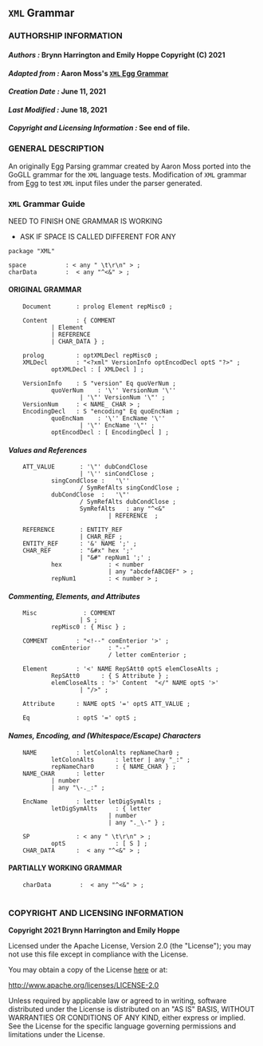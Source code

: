 ## **`XML` Grammar**
### **AUTHORSHIP INFORMATION**
#### *Authors :* Brynn Harrington and Emily Hoppe Copyright (C) 2021
#### *Adapted from :* Aaron Moss's [`XML` Egg Grammar](https://github.com/bruceiv/egg/blob/deriv/grammars/XML-u.egg)
#### *Creation Date :* June 11, 2021 
#### *Last Modified :* June 18, 2021
#### *Copyright and Licensing Information :* See end of file.

### **GENERAL DESCRIPTION**
An originally Egg Parsing grammar created by Aaron Moss ported into the GoGLL grammar for the `XML` language tests. Modification of `XML` grammar from [Egg](https://github.com/bruceiv/egg/blob/deriv/grammars/XML-u.egg) to test `XML` input files under the parser generated.
### **`XML` Grammar Guide**
NEED TO FINISH ONE GRAMMAR IS WORKING 

- ASK IF SPACE IS CALLED DIFFERENT FOR ANY

```
package "XML"

space           : < any " \t\r\n" > ;
charData        :  < any "^<&" > ; 
```
#### ORIGINAL GRAMMAR

        Document       : prolog Element repMisc0 ;

        Content        : { COMMENT 
                | Element 
                | REFERENCE 
                | CHAR_DATA } ;

        prolog 	       : optXMLDecl repMisc0 ;
        XMLDecl        : "<?xml" VersionInfo optEncodDecl optS "?>" ;
                optXMLDecl : [ XMLDecl ] ;

        VersionInfo    : S "version" Eq quoVerNum ;
                quoVerNum    : '\'' VersionNum '\''  
                        | '\"' VersionNum '\"' ;
        VersionNum     : < NAME_ CHAR > ;
        EncodingDecl   : S "encoding" Eq quoEncNam ;
                quoEncNam    : '\'' EncName '\''  
                        | '\"' EncName '\"' ;
                optEncodDecl : [ EncodingDecl ] ;
#### ***Values and References***
        ATT_VALUE       : '\"' dubCondClose 
                        | '\'' sinCondClose ;
                singCondClose :   '\'' 
                        / SymRefAlts singCondClose ;
                dubCondClose  :   '\"' 
                        / SymRefAlts dubCondClose ;
                        SymRefAlts   : any "^<&" 
                                | REFERENCE  ;

        REFERENCE       : ENTITY_REF 
                        | CHAR_REF ;
        ENTITY_REF      : '&' NAME ';' ;
        CHAR_REF        : "&#x" hex ';' 
                        | "&#" repNum1 ';' ;
                hex             : < number 
                                | any "abcdefABCDEF" > ;
                repNum1         : < number > ;
#### ***Commenting, Elements, and Attributes***
        Misc 	         : COMMENT 
                        | S ;
                repMisc0 : { Misc } ;

        COMMENT        : "<!--" comEnterior '>' ;
                comEnterior     : "--" 
                                / letter comEnterior ;

        Element        : '<' NAME RepSAtt0 optS elemCloseAlts ;
                RepSAtt0      : { S Attribute } ;
                elemCloseAlts : '>' Content  "</" NAME optS '>' 
                        | "/>" ;

        Attribute      : NAME optS '=' optS ATT_VALUE ;

        Eq             : optS '=' optS ;
#### ***Names, Encoding, and (Whitespace/Escape) Characters***
        NAME           : letColonAlts repNameChar0 ;
                letColonAlts      : letter | any "_:" ;
                repNameChar0      : { NAME_CHAR } ;
        NAME_CHAR      : letter 
                | number 
                | any "\-._:" ;

        EncName        : letter letDigSymAlts ;
                letDigSymAlts     : { letter 
                                | number 
                                | any "._\-" } ;

        SP             : < any " \t\r\n" > ;
                optS              : [ S ] ;
        CHAR_DATA      :  < any "^<&" > ; 
#### PARTIALLY WORKING GRAMMAR
        charData        :  < any "^<&" > ; 
#
### **COPYRIGHT AND LICENSING INFORMATION**
**Copyright 2021 Brynn Harrington and Emily Hoppe**

Licensed under the Apache License, Version 2.0 (the "License"); you may not use this file except in compliance with the License.

You may obtain a copy of the License [here](http://www.apache.org/licenses/LICENSE-2.0) or at:

http://www.apache.org/licenses/LICENSE-2.0

Unless required by applicable law or agreed to in writing, software distributed under the License is distributed on an "AS IS" BASIS, WITHOUT WARRANTIES OR CONDITIONS OF ANY KIND, either express or implied. See the License for the specific language governing permissions and limitations under the License.